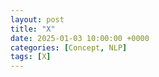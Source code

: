 ```yaml
---
layout: post
title: "X"
date: 2025-01-03 10:00:00 +0000
categories: [Concept, NLP]
tags: [X]
---
```


<!-- >**Reminder**: Proper tokenization is crucial before assigning embeddings. If you haven’t yet explored the basics of tokenization, be sure to review our [Tokenization Guide](https://rayaneb0t.github.io/posts/Tokenization/) to see how raw text becomes structured tokens.


## At which stage in the ML Workflow does Embeddings typically occur ? 
![Embeddings_Flow](/articles_img/NLP/Embeddings_Flow.png){: style="width: 90%;" }


## What is Embeddings ? 
 -->

<!-- ## Summary -->
